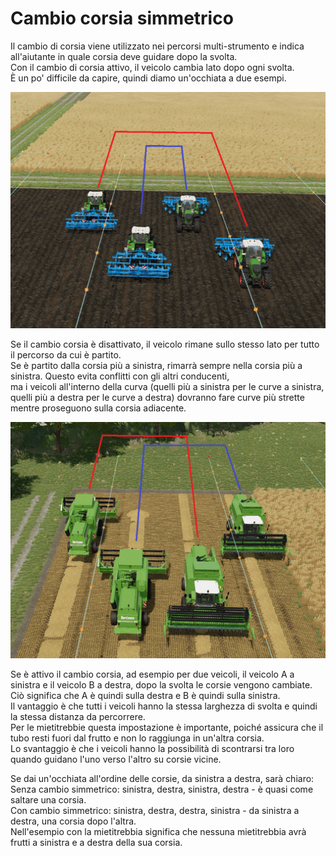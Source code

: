 # Cambio corsia simmetrico
  
Il cambio di corsia viene utilizzato nei percorsi multi-strumento e indica all'aiutante in quale corsia deve guidare dopo la svolta.  
Con il cambio di corsia attivo, il veicolo cambia lato dopo ogni svolta.  
È un po' difficile da capire, quindi diamo un'occhiata a due esempi.  

![Image](../assets/images/regularchange_0_0_1020_765.png)
  
Se il cambio corsia è disattivato, il veicolo rimane sullo stesso lato per tutto il percorso da cui è partito.  
Se è partito dalla corsia più a sinistra, rimarrà sempre nella corsia più a sinistra. Questo evita conflitti con gli altri conducenti,  
ma i veicoli all'interno della curva (quelli più a sinistra per le curve a sinistra,   
quelli più a destra per le curve a destra) dovranno fare curve più strette mentre proseguono sulla corsia adiacente.  

![Image](../assets/images/symetricchange_0_0_1020_765.png)
  
Se è attivo il cambio corsia, ad esempio per due veicoli, il veicolo A a sinistra e il veicolo B a destra, dopo la svolta le corsie vengono cambiate.  
Ciò significa che A è quindi sulla destra e B è quindi sulla sinistra.  
Il vantaggio è che tutti i veicoli hanno la stessa larghezza di svolta e quindi la stessa distanza da percorrere.  
Per le mietitrebbie questa impostazione è importante, poiché assicura che il tubo resti fuori dal frutto e non lo raggiunga in un'altra corsia.  
Lo svantaggio è che i veicoli hanno la possibilità di scontrarsi tra loro quando guidano l'uno verso l'altro su corsie vicine.  
  
Se dai un'occhiata all'ordine delle corsie, da sinistra a destra, sarà chiaro:  
Senza cambio simmetrico: sinistra, destra, sinistra, destra - è quasi come saltare una corsia.  
Con cambio simmetrico: sinistra, destra, destra, sinistra - da sinistra a destra, una corsia dopo l'altra.  
Nell'esempio con la mietitrebbia significa che nessuna mietitrebbia avrà frutti a sinistra e a destra della sua corsia.  
